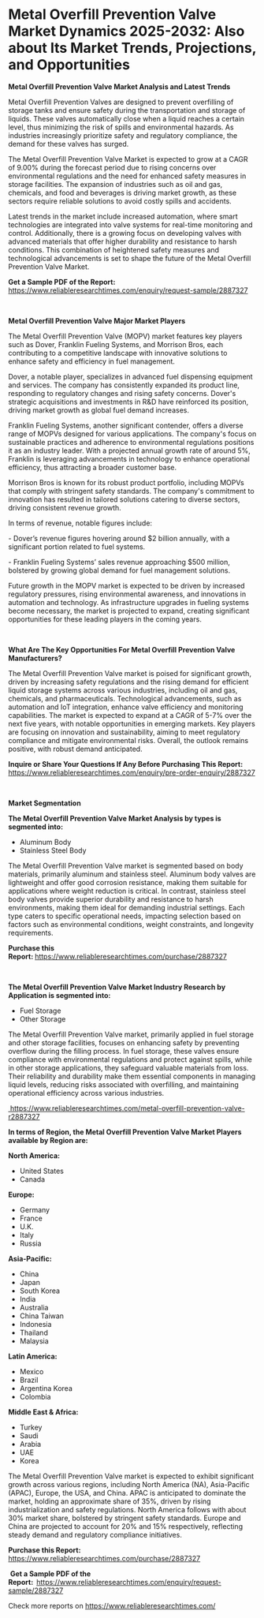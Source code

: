 <p><h1>Metal Overfill Prevention Valve Market Dynamics 2025-2032: Also about Its Market Trends, Projections, and Opportunities</h1></p><p><strong>Metal Overfill Prevention Valve Market Analysis and Latest Trends</strong></p>
<p><p>Metal Overfill Prevention Valves are designed to prevent overfilling of storage tanks and ensure safety during the transportation and storage of liquids. These valves automatically close when a liquid reaches a certain level, thus minimizing the risk of spills and environmental hazards. As industries increasingly prioritize safety and regulatory compliance, the demand for these valves has surged.</p><p>The Metal Overfill Prevention Valve Market is expected to grow at a CAGR of 9.00% during the forecast period due to rising concerns over environmental regulations and the need for enhanced safety measures in storage facilities. The expansion of industries such as oil and gas, chemicals, and food and beverages is driving market growth, as these sectors require reliable solutions to avoid costly spills and accidents.</p><p>Latest trends in the market include increased automation, where smart technologies are integrated into valve systems for real-time monitoring and control. Additionally, there is a growing focus on developing valves with advanced materials that offer higher durability and resistance to harsh conditions. This combination of heightened safety measures and technological advancements is set to shape the future of the Metal Overfill Prevention Valve Market.</p></p>
<p><strong>Get a Sample PDF of the Report:&nbsp;</strong> <a href="https://www.reliableresearchtimes.com/enquiry/request-sample/2887327?utm_campaign=3037&utm_medium=2&utm_source=Github&utm_content=ia&utm_term=14032025&utm_id=metal-overfill-prevention-valve">https://www.reliableresearchtimes.com/enquiry/request-sample/2887327</a></p>
<p>&nbsp;</p>
<p><strong>Metal Overfill Prevention Valve Major Market Players</strong></p>
<p><p>The Metal Overfill Prevention Valve (MOPV) market features key players such as Dover, Franklin Fueling Systems, and Morrison Bros, each contributing to a competitive landscape with innovative solutions to enhance safety and efficiency in fuel management.</p><p>Dover, a notable player, specializes in advanced fuel dispensing equipment and services. The company has consistently expanded its product line, responding to regulatory changes and rising safety concerns. Dover's strategic acquisitions and investments in R&D have reinforced its position, driving market growth as global fuel demand increases.</p><p>Franklin Fueling Systems, another significant contender, offers a diverse range of MOPVs designed for various applications. The company's focus on sustainable practices and adherence to environmental regulations positions it as an industry leader. With a projected annual growth rate of around 5%, Franklin is leveraging advancements in technology to enhance operational efficiency, thus attracting a broader customer base.</p><p>Morrison Bros is known for its robust product portfolio, including MOPVs that comply with stringent safety standards. The company's commitment to innovation has resulted in tailored solutions catering to diverse sectors, driving consistent revenue growth.</p><p>In terms of revenue, notable figures include:</p><p>- Dover’s revenue figures hovering around $2 billion annually, with a significant portion related to fuel systems.</p><p>- Franklin Fueling Systems’ sales revenue approaching $500 million, bolstered by growing global demand for fuel management solutions.</p><p>Future growth in the MOPV market is expected to be driven by increased regulatory pressures, rising environmental awareness, and innovations in automation and technology. As infrastructure upgrades in fueling systems become necessary, the market is projected to expand, creating significant opportunities for these leading players in the coming years.</p></p>
<p>&nbsp;</p>
<p><strong>What Are The Key Opportunities For Metal Overfill Prevention Valve Manufacturers?</strong></p>
<p><p>The Metal Overfill Prevention Valve market is poised for significant growth, driven by increasing safety regulations and the rising demand for efficient liquid storage systems across various industries, including oil and gas, chemicals, and pharmaceuticals. Technological advancements, such as automation and IoT integration, enhance valve efficiency and monitoring capabilities. The market is expected to expand at a CAGR of 5-7% over the next five years, with notable opportunities in emerging markets. Key players are focusing on innovation and sustainability, aiming to meet regulatory compliance and mitigate environmental risks. Overall, the outlook remains positive, with robust demand anticipated.</p></p>
<p><strong>Inquire or Share Your Questions If Any Before Purchasing This Report:</strong> <a href="https://www.reliableresearchtimes.com/enquiry/pre-order-enquiry/2887327?utm_campaign=3037&utm_medium=2&utm_source=Github&utm_content=ia&utm_term=14032025&utm_id=metal-overfill-prevention-valve">https://www.reliableresearchtimes.com/enquiry/pre-order-enquiry/2887327</a></p>
<p>&nbsp;</p>
<p><strong>Market Segmentation</strong></p>
<p><strong>The Metal Overfill Prevention Valve Market Analysis by types is segmented into:</strong></p>
<p><ul><li>Aluminum Body</li><li>Stainless Steel Body</li></ul></p>
<p><p>The Metal Overfill Prevention Valve market is segmented based on body materials, primarily aluminum and stainless steel. Aluminum body valves are lightweight and offer good corrosion resistance, making them suitable for applications where weight reduction is critical. In contrast, stainless steel body valves provide superior durability and resistance to harsh environments, making them ideal for demanding industrial settings. Each type caters to specific operational needs, impacting selection based on factors such as environmental conditions, weight constraints, and longevity requirements.</p></p>
<p><strong>Purchase this Report:&nbsp;</strong><a href="https://www.reliableresearchtimes.com/purchase/2887327?utm_campaign=3037&utm_medium=2&utm_source=Github&utm_content=ia&utm_term=14032025&utm_id=metal-overfill-prevention-valve">https://www.reliableresearchtimes.com/purchase/2887327</a></p>
<p>&nbsp;</p>
<p><strong>The Metal Overfill Prevention Valve Market Industry Research by Application is segmented into:</strong></p>
<p><ul><li>Fuel Storage</li><li>Other Storage</li></ul></p>
<p><p>The Metal Overfill Prevention Valve market, primarily applied in fuel storage and other storage facilities, focuses on enhancing safety by preventing overflow during the filling process. In fuel storage, these valves ensure compliance with environmental regulations and protect against spills, while in other storage applications, they safeguard valuable materials from loss. Their reliability and durability make them essential components in managing liquid levels, reducing risks associated with overfilling, and maintaining operational efficiency across various industries.</p></p>
<p><a href="https://www.reliableresearchtimes.com/metal-overfill-prevention-valve-r2887327?utm_campaign=3037&utm_medium=2&utm_source=Github&utm_content=ia&utm_term=14032025&utm_id=metal-overfill-prevention-valve">&nbsp;https://www.reliableresearchtimes.com/metal-overfill-prevention-valve-r2887327</a></p>
<p><strong>In terms of Region, the Metal Overfill Prevention Valve Market Players available by Region are:</strong></p>
<p>
    <p> <strong> North America: </strong>
        <ul>
            <li>United States</li>
            <li>Canada</li>
        </ul>
        </p> 
    <p> <strong> Europe: </strong>
        <ul>
            <li>Germany</li>
            <li>France</li>
            <li>U.K.</li>
            <li>Italy</li>
            <li>Russia</li>
        </ul>
        </p> 
    <p> <strong> Asia-Pacific: </strong>
        <ul>
            <li>China</li>
            <li>Japan</li>
            <li>South Korea</li>
            <li>India</li>
            <li>Australia</li>
            <li>China Taiwan</li>
            <li>Indonesia</li>
            <li>Thailand</li>
            <li>Malaysia</li>
        </ul>
        </p> 
    <p> <strong> Latin America: </strong>
        <ul>
            <li>Mexico</li>
            <li>Brazil</li>
            <li>Argentina Korea</li>
            <li>Colombia</li>
        </ul>
        </p> 
    <p> <strong> Middle East & Africa: </strong>
        <ul>
            <li>Turkey</li>
            <li>Saudi</li>
            <li>Arabia</li>
            <li>UAE</li>
            <li>Korea</li>
        </ul>
    </p>
    </p>
<p><p>The Metal Overfill Prevention Valve market is expected to exhibit significant growth across various regions, including North America (NA), Asia-Pacific (APAC), Europe, the USA, and China. APAC is anticipated to dominate the market, holding an approximate share of 35%, driven by rising industrialization and safety regulations. North America follows with about 30% market share, bolstered by stringent safety standards. Europe and China are projected to account for 20% and 15% respectively, reflecting steady demand and regulatory compliance initiatives.</p></p>
<p><strong>Purchase this Report: </strong><a href="https://www.reliableresearchtimes.com/purchase/2887327?utm_campaign=3037&utm_medium=2&utm_source=Github&utm_content=ia&utm_term=14032025&utm_id=metal-overfill-prevention-valve">https://www.reliableresearchtimes.com/purchase/2887327</a></p>
<p>&nbsp;<strong>Get a Sample PDF of the Report:&nbsp;&nbsp;</strong><a href="https://www.reliableresearchtimes.com/enquiry/request-sample/2887327?utm_campaign=3037&utm_medium=2&utm_source=Github&utm_content=ia&utm_term=14032025&utm_id=metal-overfill-prevention-valve">https://www.reliableresearchtimes.com/enquiry/request-sample/2887327</a></p>
<p><strong></strong></p>
<p>Check more reports on <a href="https://www.reliableresearchtimes.com/?utm_campaign=3037&utm_medium=2&utm_source=Github&utm_content=ia&utm_term=14032025&utm_id=metal-overfill-prevention-valve">https://www.reliableresearchtimes.com/</a></p>